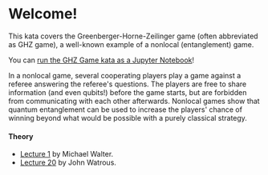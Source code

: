 # Welcome!

This kata covers the Greenberger-Horne-Zeilinger game (often abbreviated as GHZ game), 
a well-known example of a nonlocal (entanglement) game. 

You can [run the GHZ Game kata as a Jupyter Notebook](https://mybinder.org/v2/gh/Microsoft/QuantumKatas/main?filepath=GHZGame%2FGHZGame.ipynb)!

In a nonlocal game, several cooperating players play a game against a referee answering the referee's questions. The players are free to share information
(and even qubits!) before the game starts, but are forbidden from communicating
with each other afterwards. Nonlocal games show that quantum entanglement can be
used to increase the players' chance of winning beyond what would be possible with a
purely classical strategy.

#### Theory

* [Lecture 1](https://staff.fnwi.uva.nl/m.walter/physics491/lecture1.pdf) by Michael Walter.
* [Lecture 20](https://cs.uwaterloo.ca/~watrous/QC-notes/QC-notes.20.pdf) by John Watrous.
